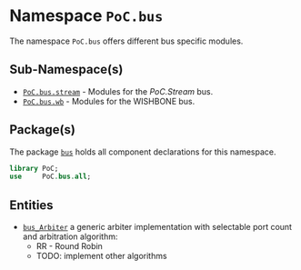 # Namespace `PoC.bus`

The namespace `PoC.bus` offers different bus specific modules.


## Sub-Namespace(s)

 - [`PoC.bus.stream`][bus_stream] - Modules for the *PoC.Stream* bus.
 - [`PoC.bus.wb`][bus_wb] - Modules for the WISHBONE bus.


## Package(s)

The package [`bus`][bus.pkg] holds all component declarations for this namespace.

```VHDL
library PoC;
use     PoC.bus.all;
```

## Entities

 - [`bus_Arbiter`][bus_Arbiter] a generic arbiter implementation with selectable port count and arbitration algorithm:
	- RR - Round Robin
	- TODO: implement other algorithms

 [bus_stream]:				stream
 [bus_wb]:					wb

 [bus.pkg]:					bus.pkg.vhdl

 [bus_Arbiter]:				bus_Arbiter.vhdl
